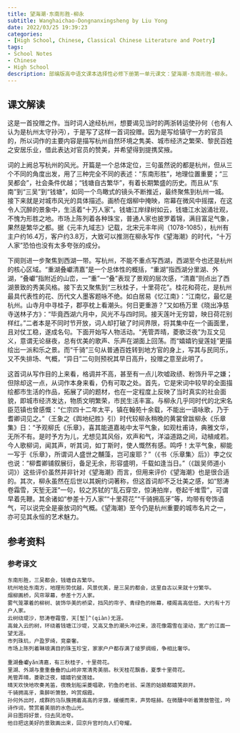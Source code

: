 ```yaml
---
title: 望海潮·东南形胜-柳永
subtitle: Wanghaichao-Dongnanxingsheng by Liu Yong
date: 2022/03/25 19:39:23
categories:
- [High School, Chinese, Classical Chinese Literature and Poetry]
tags:
- School Notes
- Chinese
- High School
description: 部编版高中语文课本选择性必修下册第一单元课文：望海潮·东南形胜-柳永。
---
```


## 课文解读

​	这是一首投赠之作。当时词人途经杭州，想要谒见当时的两浙转运使孙何（也有人认为是杭州太守孙沔），于是写了这样一首词投赠。因为是写给镇守一方的官员的，所以词作的主要内容是描写杭州自然环境之隽美、城市经济之繁荣、黎民百姓之安居乐业，借此表达对官员的赞美，并希望得到提携奖掖。

​	词的上阙总写杭州的风光。开篇是一个总体定位，三句虽然说的都是杭州，但从三个不同的角度出发，用了三种完全不同的表述：“东南形胜”，地理位置重要；“三吴都会”，社会条件优越；“钱塘自古繁华”，有着长期繁盛的历史。而且从“东南”到“三吴”到“钱塘”，如同一个鸟瞰式的镜头不断推近，最终聚焦到杭州一城。接下来就是对城市风光的具体描述。画桥在烟柳中掩映，帘幕在微风中摇摆，在这令人沉醉的景象中，生活着“十万人家”。钱塘江岸绿树如云，钱塘江水汹涌壮观，不愧为形胜之地。市场上陈列着各种珠宝，普通人家也披罗着锦，满目富足气象，果然是繁华之都。据《元丰九域志》记载，北宋元丰年间（1078-1085），杭州有主户约16.4万，客户约3.8万，大致可以推测在柳永写作《望海潮》的时代，“十万人家”恐怕也没有太多夸张的成分。

​	下阕则进一步聚焦到西湖一带。写杭州，不能不重点写西湖，西湖至今也还是杭州的核心区域。“重湖叠巘清嘉”是一个总体性的概括，“重湖”指西湖分里湖、外湖，“叠巘”指附近的山峦，一“重”一“叠”表现了景观的层次感，“清嘉”则点出了西湖景致的秀美风格。接下去又聚焦到“三秋桂子，十里荷花”。桂花和荷花，是杭州最具代表性的花、历代文人墨客题咏不绝。如白居易《忆江南》：“江南忆，最忆是杭州。山寺月中寻桂子，郡亭枕上看潮头。何日更重游？”又如杨万里《晓出净慈寺送林子方》：“毕竟西湖六月中，风光不与四时同。接天莲叶无穷碧，映日荷花别样红。”二者本是不同时节开放，词人却打破了时间界限，将其集中在一个画面里，且对仗工稳，遂成名句。下面开始写人物活动。“羌管弄晴，菱歌泛夜”为互文见义，意谓无论昼夜，总有优美的歌声、乐声在湖面上回荡。而“嬉嬉钓叟莲娃”更描绘出一派和乐之景。而“千骑”三句从普通百姓转到地方官的身上，写其与民同乐，又不失排场、气概，“异日”二句则预祝其早日高升，投赠之意至此明了。

​	这首词从写作目的上来看，格调并不高，甚至有一点儿吹嘘政绩、粉饰升平之嫌；但除却这一点，从词作本身来看，仍有可取之处。首先，它是宋词中较早的全面描绘都市生活的作品，拓展了词的题材，也在一定程度上反映了当时真实的社会面貌，即城市经济发达，物质文明繁荣，市民生活丰富。与柳永几乎同时代的北宋名臣范镇也曾感慨：“仁宗四十二年太平，镇在翰苑十余载，不能出一语咏歌，乃于耆卿词见之。”（王象之《舆地纪胜》引）时代较柳永稍晚的黄裳曾跋柳永《乐章集》日：“予观柳氏《乐章》，喜其能道嘉祐中太平气象，如观杜甫诗，典雅文华，无所不有。是时予方为儿，尤想见其风俗，欢声和气，洋溢道路之间，动植咸若。今人歌柳词，闻其声，听其词，如丁斯时，使人慨然有感。鸣呼！太平气象，柳能一写于《乐章》，所谓词人盛世之黼藻，岂可废耶？”（《书〈乐章集〉后》）李之仪也说：“柳耆卿铺叙展衍，备足无余，形容盛明，千载如逢当日。”（《跋吴师道小词》）这些评价虽然并非针对《望海潮》而言，但用来评价《望海潮》也是很合适的。其次，柳永虽然在后世以其婉约词著称，但这首词却不乏壮美之感，如“怒涛卷霜雪，天堑无涯”一句，较之苏轼的“乱石穿空，惊涛拍岸，卷起千堆雪”，可谓早着先鞭。其余诸如“参差十万人家”“十里荷花”“千骑拥高牙”等，均带有夸饰语气，可以说完全是豪放词的气概。《望海潮》至今仍是杭州重要的城市名片之一，亦可见其永恒的艺术魅力。

## 参考资料

### 参考译文

```template:classcial-chinese-literature-and-poetry-translation
东南形胜，三吴都会，钱塘自古繁华。
杭州地处东南方，地理形势优越，风景优美，是三吴的都会，这里自古以来就十分繁华。
烟柳画桥，风帘翠幕，参差十万人家。
雾气笼罩着的柳树、装饰华美的桥梁，挡风的帘子、青绿色的帐幕，楼阁高高低低，大约有十万户人家。
云树绕堤沙，怒涛卷霜雪，天[堑]^(qiàn)无涯。
高耸入云的树，环绕着钱塘江沙堤，又高又急的潮头冲过来，浪花像霜雪在滚动，宽广的江面一望无涯。
市列珠玑，户盈罗绮，竞豪奢。
市场上陈列着琳琅满目的珠玉珍宝，家家户户都存满了绫罗绸缎，争相比奢华。

重湖叠巘yǎn清嘉，有三秋桂子，十里荷花。
里湖、外湖与重重叠叠的山岭非常清秀美丽。秋天桂花飘香，夏季十里荷花。
羌管弄晴，菱歌泛夜，嬉嬉钓叟莲娃。
晴天欢快地吹奏羌笛，夜晚划船采菱唱歌，钓鱼的老翁、采莲的姑娘都嬉笑颜开。
千骑拥高牙，乘醉听箫鼓，吟赏烟霞。
孙何外出时，成群的马队簇拥着高高的牙旗，缓缓而来，声势暄赫。在微醺中听着箫鼓管弦，吟诗作词，赞赏着美丽的水色山光。
异日图将好景，归去凤池夸。
他日把这美好的景致画出来，回京升官时向人们夸耀。
```
